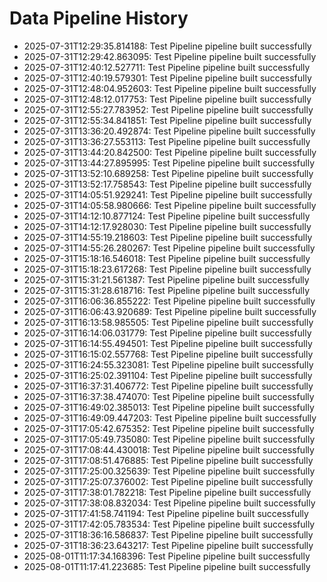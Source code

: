 # Data Pipeline History

- 2025-07-31T12:29:35.814188: Test Pipeline pipeline built successfully
- 2025-07-31T12:29:42.863095: Test Pipeline pipeline built successfully
- 2025-07-31T12:40:12.527711: Test Pipeline pipeline built successfully
- 2025-07-31T12:40:19.579301: Test Pipeline pipeline built successfully
- 2025-07-31T12:48:04.952603: Test Pipeline pipeline built successfully
- 2025-07-31T12:48:12.017753: Test Pipeline pipeline built successfully
- 2025-07-31T12:55:27.783952: Test Pipeline pipeline built successfully
- 2025-07-31T12:55:34.841851: Test Pipeline pipeline built successfully
- 2025-07-31T13:36:20.492874: Test Pipeline pipeline built successfully
- 2025-07-31T13:36:27.553113: Test Pipeline pipeline built successfully
- 2025-07-31T13:44:20.842500: Test Pipeline pipeline built successfully
- 2025-07-31T13:44:27.895995: Test Pipeline pipeline built successfully
- 2025-07-31T13:52:10.689258: Test Pipeline pipeline built successfully
- 2025-07-31T13:52:17.758543: Test Pipeline pipeline built successfully
- 2025-07-31T14:05:51.929241: Test Pipeline pipeline built successfully
- 2025-07-31T14:05:58.980666: Test Pipeline pipeline built successfully
- 2025-07-31T14:12:10.877124: Test Pipeline pipeline built successfully
- 2025-07-31T14:12:17.928030: Test Pipeline pipeline built successfully
- 2025-07-31T14:55:19.218603: Test Pipeline pipeline built successfully
- 2025-07-31T14:55:26.280267: Test Pipeline pipeline built successfully
- 2025-07-31T15:18:16.546018: Test Pipeline pipeline built successfully
- 2025-07-31T15:18:23.617268: Test Pipeline pipeline built successfully
- 2025-07-31T15:31:21.561387: Test Pipeline pipeline built successfully
- 2025-07-31T15:31:28.618716: Test Pipeline pipeline built successfully
- 2025-07-31T16:06:36.855222: Test Pipeline pipeline built successfully
- 2025-07-31T16:06:43.920689: Test Pipeline pipeline built successfully
- 2025-07-31T16:13:58.985505: Test Pipeline pipeline built successfully
- 2025-07-31T16:14:06.031779: Test Pipeline pipeline built successfully
- 2025-07-31T16:14:55.494501: Test Pipeline pipeline built successfully
- 2025-07-31T16:15:02.557768: Test Pipeline pipeline built successfully
- 2025-07-31T16:24:55.323081: Test Pipeline pipeline built successfully
- 2025-07-31T16:25:02.391104: Test Pipeline pipeline built successfully
- 2025-07-31T16:37:31.406772: Test Pipeline pipeline built successfully
- 2025-07-31T16:37:38.474070: Test Pipeline pipeline built successfully
- 2025-07-31T16:49:02.385013: Test Pipeline pipeline built successfully
- 2025-07-31T16:49:09.447203: Test Pipeline pipeline built successfully
- 2025-07-31T17:05:42.675352: Test Pipeline pipeline built successfully
- 2025-07-31T17:05:49.735080: Test Pipeline pipeline built successfully
- 2025-07-31T17:08:44.430018: Test Pipeline pipeline built successfully
- 2025-07-31T17:08:51.476885: Test Pipeline pipeline built successfully
- 2025-07-31T17:25:00.325639: Test Pipeline pipeline built successfully
- 2025-07-31T17:25:07.376002: Test Pipeline pipeline built successfully
- 2025-07-31T17:38:01.782218: Test Pipeline pipeline built successfully
- 2025-07-31T17:38:08.832034: Test Pipeline pipeline built successfully
- 2025-07-31T17:41:58.741194: Test Pipeline pipeline built successfully
- 2025-07-31T17:42:05.783534: Test Pipeline pipeline built successfully
- 2025-07-31T18:36:16.586837: Test Pipeline pipeline built successfully
- 2025-07-31T18:36:23.643217: Test Pipeline pipeline built successfully
- 2025-08-01T11:17:34.168396: Test Pipeline pipeline built successfully
- 2025-08-01T11:17:41.223685: Test Pipeline pipeline built successfully
